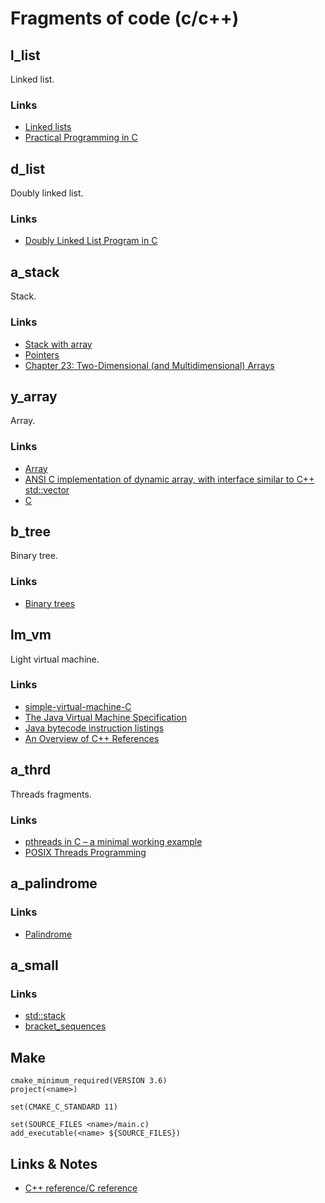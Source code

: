 # Fragments of code (c/c++)

## l_list
Linked list.
### Links
* [Linked lists](http://www.learn-c.org/en/Linked_lists)
* [Practical Programming in C](https://ocw.mit.edu/courses/electrical-engineering-and-computer-science/6-087-practical-programming-in-c-january-iap-2010/index.htm)

## d_list
Doubly linked list.
### Links
* [Doubly Linked List Program in C](https://www.tutorialspoint.com/data_structures_algorithms/doubly_linked_list_program_in_c.htm)

## a_stack
Stack.
### Links
* [Stack with array](https://www.cs.bu.edu/teaching/c/stack/array/)
* [Pointers](http://c-faq.com/~scs/cgi-bin/faqcat.cgi?sec=aryptr)
* [Chapter 23: Two-Dimensional (and Multidimensional) Arrays](https://www.eskimo.com/~scs/cclass/int/top.html)

## y_array
Array.
### Links
* [Array](https://www.cs.swarthmore.edu/~newhall/unixhelp/C_arrays.html)
* [ANSI C implementation of dynamic array, with interface similar to C++ std::vector](https://github.com/jibsen/scv)
* [C](http://c-faq.com/index.html)

## b_tree
Binary tree.
### Links
* [Binary trees](http://www.learn-c.org/en/Binary_trees)

## lm_vm
Light virtual machine.
### Links
* [simple-virtual-machine-C](https://github.com/parrt/simple-virtual-machine-C)
* [The Java Virtual Machine Specification](https://stuff.mit.edu/afs/sipb/user/marc/hotjava/doc/vmspec/vmspec_1.html)
* [Java bytecode instruction listings](https://en.wikipedia.org/wiki/Java_bytecode_instruction_listings)
* [An Overview of C++ References](http://www-cs-students.stanford.edu/~sjac/c-to-cpp-info/references)

## a_thrd
Threads fragments.
### Links
* [pthreads in C – a minimal working example](http://timmurphy.org/2010/05/04/pthreads-in-c-a-minimal-working-example/)
* [POSIX Threads Programming](https://computing.llnl.gov/tutorials/pthreads/)

## a_palindrome
### Links
* [Palindrome](https://en.wikipedia.org/wiki/Palindrome)

## a_small
### Links
* [std::stack](http://en.cppreference.com/w/cpp/container/stack)
* [bracket_sequences](http://e-maxx.ru/algo/bracket_sequences)

## Make
```
cmake_minimum_required(VERSION 3.6)
project(<name>)

set(CMAKE_C_STANDARD 11)

set(SOURCE_FILES <name>/main.c)
add_executable(<name> ${SOURCE_FILES})
```

## Links & Notes
* [C++ reference/C reference](http://en.cppreference.com/)